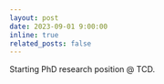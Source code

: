 ```yaml
---
layout: post
date: 2023-09-01 9:00:00
inline: true
related_posts: false
---
```


Starting PhD research position @ TCD.
